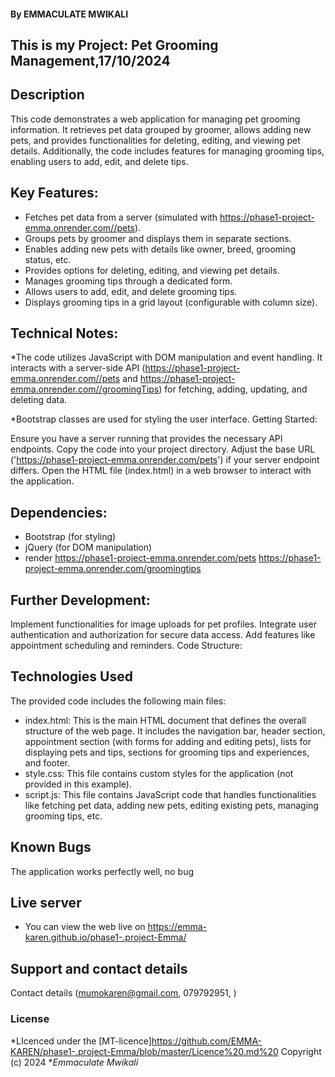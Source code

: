 #### **By EMMACULATE MWIKALI**
## This is my Project: Pet Grooming Management,17/10/2024
## Description
This code demonstrates a web application for managing pet grooming information. It retrieves pet data grouped by groomer, allows adding new pets, and provides functionalities for deleting, editing, and viewing pet details. Additionally, the code includes features for managing grooming tips, enabling users to add, edit, and delete tips.

## Key Features:

* Fetches pet data from a server (simulated with https://phase1-project-emma.onrender.com//pets).
* Groups pets by groomer and displays them in separate sections.
* Enables adding new pets with details like owner, breed, grooming status, etc.
* Provides options for deleting, editing, and viewing pet details.
* Manages grooming tips through a dedicated form.
* Allows users to add, edit, and delete grooming tips.
* Displays grooming tips in a grid layout (configurable with column size).

## Technical Notes:

*The code utilizes JavaScript with DOM manipulation and event handling.
It interacts with a server-side API (https://phase1-project-emma.onrender.com//pets and https://phase1-project-emma.onrender.com//groomingTips) for fetching, adding, updating, and deleting data.

*Bootstrap classes are used for styling the user interface.
Getting Started:

Ensure you have a server running that provides the necessary API endpoints.
Copy the code into your project directory.
Adjust the base URL ('https://phase1-project-emma.onrender.com/pets') if your server endpoint differs.
Open the HTML file (index.html) in a web browser to interact with the application.

## Dependencies:

* Bootstrap (for styling)
* jQuery (for DOM manipulation)
* render https://phase1-project-emma.onrender.com/pets 
        https://phase1-project-emma.onrender.com/groomingtips

## Further Development:

Implement functionalities for image uploads for pet profiles.
Integrate user authentication and authorization for secure data access.
Add features like appointment scheduling and reminders.
Code Structure:

## Technologies Used
The provided code includes the following main files:

* index.html: This is the main HTML document that defines the overall structure of the web page. It includes the navigation bar, header section, appointment section (with forms for adding and editing pets), lists for displaying pets and tips, sections for grooming tips and experiences, and footer.
* style.css: This file contains custom styles for the application (not provided in this example).
* script.js: This file contains JavaScript code that handles functionalities like fetching pet data, adding new pets, editing existing pets, managing grooming tips, etc.

## Known Bugs
The application works perfectly well, no bug

## Live server
* You can view the web live on https://emma-karen.github.io/phase1-.project-Emma/

## Support and contact details
Contact details (mumokaren@gmail.com, 079792951, )

### License
*LIcenced under the [MT-licence]https://github.com/EMMA-KAREN/phase1-.project-Emma/blob/master/Licence%20.md%20
Copyright (c) 2024 **Emmaculate Mwikali*